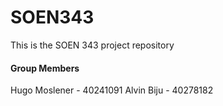 # SOEN343
This is the SOEN 343 project repository

#### Group Members
Hugo Moslener - 40241091
Alvin Biju - 40278182
